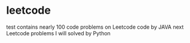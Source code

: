 # leetcode
test
contains nearly 100 code problems on Leetcode 
code by JAVA
next Leetcode problems I will solved by Python
